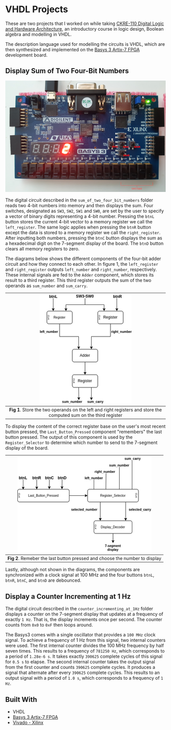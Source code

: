 # __VHDL Projects__

These are two projects that I worked on while taking [CKRE-110 Digital Logic and Hardware Architecture](https://continuing.torontomu.ca/search/publicCourseSearchDetails.do?method=load&courseId=26179), an introductory course in logic design, Boolean algebra and modelling in VHDL. 

The description language used for modelling the circuits is VHDL, which are then synthesized and implemented on the [Basys 3 Artix-7 FPGA](https://digilent.com/reference/programmable-logic/basys-3/start) development board.

## __Display Sum of Two Four-Bit Numbers__

![](img/basys3_resized.jpg)

The digital circuit described in the `sum_of_two_four_bit_numbers` folder reads two 4-bit numbers into memory and then displays the sum. Four switches, designated as `SW3`, `SW2`, `SW1` and `SW0`, are set by the user to specify a vector of binary digits representing a 4-bit number. Pressing the `btnL` button stores the current 4-bit vector to a memory register we call the `left_register`. The same logic applies when pressing the `btnR` button except the data is stored to a memory register we call the `right_register`. After inputting both numbers, pressing the `btnC` button displays the sum as a hexadecimal digit on the 7-segment display of the board. The `btnD` button clears all memory registers to zero. 

The diagrams below shows the different components of the four-bit adder circuit and how they connect to each other. In figure 1, the `left_register` and `right_register` outputs `left_number` and `right_number`, respectively. These internal signals are fed to the `Adder` component, which stores its result to a third register. This third register outputs the sum of the two operands as `sum_number` and `sum_carry`. 

|                                     ![](img/four_bit_adder_part_1.drawio.png)                                      |
| :----------------------------------------------------------------------------------------------------------------: |
| __Fig 1__. Store the two operands on the left and right registers and store the computed sum on the third register |

To display the content of the correct register base on the user's most recent button pressed, the `Last_Button_Pressed` component "remembers" the last button pressed. The output of this component is used by the `Register_Selector` to determine which number to send to the 7-segment display of the board.

|                  ![](img/four_bit_adder_part_2.drawio.png)                  |
| :-------------------------------------------------------------------------: |
| __Fig 2__. Remeber the last button pressed and choose the number to display |

Lastly, although not shown in the diagrams, the components are synchronized with a clock signal at 100 MHz and the four buttons `btnL`, `btnR`, `btnC`, and `btnD` are debounced.

## __Display a Counter Incrementing at 1 Hz__

The digital circuit described in the `counter_incrementing_at_1Hz` folder displays a counter on the 7-segment display that updates at a frequency of exactly `1 Hz`. That is, the display increments once per second. The counter counts from `0x0` to `0xF` then loops around.

The Basys3 comes with a single oscillator that provides a `100 MHz` clock signal. To achieve a frequency of 1 Hz from this signal, two internal counters were used. The first internal counter divides the 100 MHz frequency by half seven times. This results to a frequency of `781250 Hz`, which corresponds to a period of `1.28e-6 s`. It takes exactly `390625` complete cycles of this signal for `0.5 s` to elapse. The second internal counter takes the output signal from the first counter and counts `390625` complete cycles. It produces a signal that alternate after every `390625` complete cycles. This results to an output signal with a period of `1.0 s`, which corresponds to a frequency of `1 Hz`.

## __Built With__
- VHDL
- [Basys 3 Artix-7 FPGA](https://digilent.com/reference/programmable-logic/basys-3/start)
- [Vivado - Xilinx](https://www.xilinx.com/products/design-tools/vivado.html)